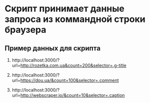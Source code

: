 # Скрипт принимает данные запроса из коммандной строки браузера

## Пример данных для скрипта

1. http://localhost:3000/?url=http://rozetka.com.ua&count=200&selector=.g-title

2. http://localhost:3000/?url=https://dou.ua/&count=100&selector=.comment

3. http://localhost:3000/?url=http://webscraper.io/&count=10&selector=.caption